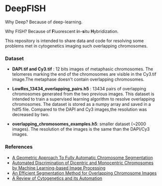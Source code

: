 # DeepFISH
Why Deep? Because of deep-learning.

Why FISH? Because of **F**luorescent **i**n-**s**itu **H**ybridization.

This repository is intended to share data and code for resolving some problems met in cytogenetics imaging such overlapping chromosomes.

### Dataset
   * **DAPI.tif and Cy3.tif** : 12 bits images of metaphasic chromosomes. The telomeres marking the end of the chromosomes are visible in the Cy3.tif image.The metaphase doesn't contain overlapping chromosomes.

   * **LowRes_13434_overlapping_pairs.h5** : 13434 pairs of overlapping chromosomes generated from the two previous images. This dataset is intended to train a supervised learning algorithm to resolve overlapping chromosomes. The dataset is stored as a numpy array and saved in a hdf5 file. Compared to the DAPI and Cy3 images,the resolution was decreased by two.
   * **overlapping_chromosomes_examples.h5**: smaller dataset (~2000 images). The resolution of the images is the same than the DAPI/Cy3 images.

### References
  * [A Geometric Approach To Fully Automatic Chromosome Segmentation](https://arxiv.org/abs/1112.4164)
  * [Automated Discrimination of Dicentric and Monocentric Chromosomes by Machine Learning-based Image Processing](http://biorxiv.org/content/biorxiv/early/2016/01/19/037309.full.pdf)
  * [An Efficient Segmentation Method for Overlapping Chromosome Images](http://research.ijcaonline.org/volume95/number1/pxc3894861.pdf)
  * [A Review of Cytogenetics and its Automation](http://www.scialert.net/qredirect.php?doi=jms.2007.1.18&linkid=pdf)
